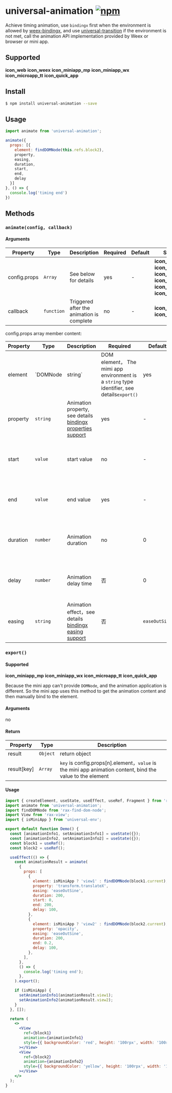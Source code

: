 # universal-animation [![npm](https://img.shields.io/npm/v/universal-animation.svg)](https://www.npmjs.com/package/universal-animation)

Achieve timing animation, use `bindingx` first when the environment is allowed by [weex-bindingx](https://www.npmjs.com/package/weex-bindingx), and use [universal-transition](https://www.npmjs.com/package/universal-transition) if the environment is not met, call the animation API implementation provided by Weex or browser or mini app.

## Supported

__icon_web__ __icon_weex__ __icon_miniapp_mp__ __icon_miniapp_wx__ __icon_microapp_tt__ __icon_quick_app__

## Install

```bash
$ npm install universal-animation --save
```

## Usage

```js
import animate from 'universal-animation';

animate({
  props: [{
    element: findDOMNode(this.refs.block2),
    property,
    easing,
    duration,
    start,
    end,
    delay
  }]
}, () => {
  console.log('timing end')
})

```

## Methods

### `animate(config, callback)`

#### Arguments

| Property | Type | Description | Required | Default | Supported |
| --- | --- | --- | --- | --- |  --- |
| config.props | `Array` | See below for details | yes | - |__icon_web__ __icon_weex__ __icon_miniapp_mp__ __icon_miniapp_wx__ __icon_microapp_tt__ __icon_quick_app__ |
| callback | `function` | Triggered after the animation is complete | no | - | __icon_web__ __icon_weex__  |

config.props array member content:

| Property | Type | Description | Required | Default | Supported |
| --- | --- | --- | --- | --- |  --- |
| element | `DOMNode|string` | DOM element， The mimi app environment is a `string` type identifier, see details`export()` | yes | - | __icon_web__ __icon_weex__ __icon_miniapp_mp__ __icon_miniapp_wx__ __icon_microapp_tt__ __icon_quick_app__ |
| property | `string` | Animation property, see details [bindingx properties support](https://alibaba.github.io/bindingx/guide/cn_api_attributes) | yes | - | __icon_web__ __icon_weex__ __icon_miniapp_mp__ __icon_miniapp_wx__ __icon_microapp_tt__ __icon_quick_app__  |
| start | `value` | start value | no | - | __icon_web__ __icon_weex__ __icon_miniapp_mp__ __icon_miniapp_wx__ __icon_microapp_tt__ __icon_quick_app__   |
| end | `value` | end value | yes | - |  __icon_web__ __icon_weex__ __icon_miniapp_mp__ __icon_miniapp_wx__ __icon_microapp_tt__ __icon_quick_app__ |
| duration | `number` | Animation duration | no | 0 | __icon_web__ __icon_weex__ __icon_miniapp_mp__ __icon_miniapp_wx__ __icon_microapp_tt__ __icon_quick_app__  |
| delay | `number` | Animation delay time | 否 | 0 | __icon_web__ __icon_weex__ __icon_miniapp_mp__ __icon_miniapp_wx__ __icon_microapp_tt__ __icon_quick_app__  |
| easing | `string` | Animation effect，see details [bindingx easing support](https://alibaba.github.io/bindingx/guide/cn_api_interpolator) | 否 | `easeOutSine` | __icon_web__ __icon_weex__ __icon_miniapp_mp__ __icon_miniapp_wx__ __icon_microapp_tt__ __icon_quick_app__ |

### `export()`

#### Supported

__icon_miniapp_mp__ __icon_miniapp_wx__ __icon_microapp_tt__ __icon_quick_app__

Because the mini app can't provide `DOMNode`, and the animation application is different. So the mini app uses this method to get the animation content and then manually bind to the element.

#### Arguments

no

#### Return

| Property | Type | Description |
| --- | --- | --- |
| result | `Object` | return object |
| result[key] | `Array` | `key` is config.props[n].element，`value` is the mini app animation content, bind the value to the element  |

#### Usage

```jsx | pure
import { createElement, useState, useEffect, useRef, Fragment } from 'rax';
import animate from 'universal-animation';
import findDOMNode from 'rax-find-dom-node';
import View from 'rax-view';
import { isMiniApp } from 'universal-env';

export default function Demo() {
  const [animationInfo1, setAnimationInfo1] = useState({});
  const [animationInfo2, setAnimationInfo2] = useState({});
  const block1 = useRef();
  const block2 = useRef();

  useEffect(() => {
    const animationResult = animate(
      {
        props: [
          {
            element: isMiniApp ? 'view1' : findDOMNode(block1.current),
            property: 'transform.translateX',
            easing: 'easeOutSine',
            duration: 200,
            start: 0,
            end: 200,
            delay: 100,
          },
          {
            element: isMiniApp ? 'view2' : findDOMNode(block2.current),
            property: 'opacity',
            easing: 'easeOutSine',
            duration: 200,
            end: 0.2,
            delay: 100,
          },
        ],
      },
      () => {
        console.log('timing end');
      },
    ).export();

    if (isMiniApp) {
      setAnimationInfo1(animationResult.view1);
      setAnimationInfo2(animationResult.view2);
    }
  }, []);

  return (
    <>
      <View
		ref={block1}
        animation={animationInfo1}
        style={{ backgroundColor: 'red', height: '100rpx', width: '100rpx' }}
      ></View>
      <View
		ref={block2}
        animation={animationInfo2}
        style={{ backgroundColor: 'yellow', height: '100rpx', width: '100rpx' }}
      ></View>
    </>
  );
}
```



